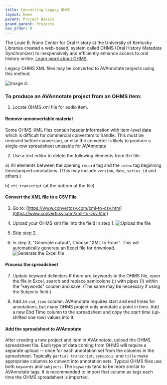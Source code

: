 ```yaml
---
title: Converting Legacy OHMS
layout: home
parent: Project Basics
grand_parent: Projects
nav_order: 8
---
```

The Louie B. Nunn Center for Oral History at the University of Kentucky Libraries created a web-based, system called OHMS (Oral History Metadata Synchronizer) to inexpensively and efficiently enhance access to oral history online.  [Learn more about OHMS](https://www.oralhistoryonline.org/).

Legacy OHMS XML files may be converted to AVAnnotate projects using this method.

![Image 4: ](../../assets/ohms.png)

### To produce an AVAnnotate project from an OHMS item:

1) Locate OHMS xml file for audio item.

#### Remove unconvertable material
Some OHMS-XML files contain header information with item-level data which is difficult for commercial converters to handle.  This must be removed before conversion, or else the converter is likely to produce a single-row spreadsheet unusable for AVAnnotate

2) Use a text editor to delete the following elements from the file:

  a) All elements between the opening `record` tag and the `index` tag beginning timestamped annotations.  (This may include `version`, `date`, `series_id` and others.)

  b) `vtt_transcript` (at the bottom of the file)

#### Convert the XML file to a CSV File
3)  Go to: [https://www.convertcsv.com/xml-to-csv.htm](https://www.convertcsv.com/xml-to-csv.htm)
   
4)  Upload your OHMS xml file into the field in step 1.  ![Upload the file](assets/images/UploadOHMSFile.png)

5)  Skip step 2.

6)  In step 3, "Generate output", Choose "XML to Excel".  This will automatically generate an Excel file for download.  ![Generate the Excel file](assets/images/XMLtoExcel.png)

#### Process the spreadsheet

7) Update keyword delimiters
If there are keywords in the OHMS file, open the file in Excel, search and replace semicolons (;) with pipes (|) within the "keywords" column and save.  (The same may be necessary if using the Subjects field.)

8) Add an `end_time` column.  AVAnnotate requires start and end times for annotations, but many OHMS project only annotate a point in time.  Add a new End Time column to the spreadsheet and copy the start time (up-shifted one row) values into it.

#### Add the spreadsheet to AVAnnotate
After creating a new project and item in AVAnnotate, upload the OHMS spreadsheet file.  Each type of data coming from OHMS will require a separate upload -- once for each annotation set from the columns in the spreadsheet.  Typically `partial transcript`, `synopsis`, and `title` make appropriate columns to convert into annotation sets.  Typical OHMS files use both `keywords` and `subjects`.  The `keywords` tend to be more similar to AVAnnotate tags. It is recommended to import that column as tags each time the OHMS spreadsheet is imported.
